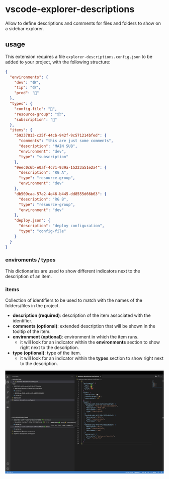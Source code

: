 # vscode-explorer-descriptions

Allow to define descriptions and comments for files and folders to show on a sidebar explorer.


## usage

This extension requires a file `explorer-descriptions.config.json` to be added to your project, with the following structure:


```json
{
  "environments": {
    "dev": "🟢",
    "tip": "🟡",
    "prod": "🔴"
  },
  "types": {
    "config-file": "📄️",
    "resource-group": "📦️",
    "subscription": "🔑️"
  },
  "items": {
    "59237813-c25f-44cb-942f-9c571214bfed": {
      "comments": "this are just some comments",
      "description": "MAIN SUB",
      "environment": "dev",
      "type": "subscription"
    },
    "9eec0c6b-e0af-4c71-939a-15223a51e2a4": {
      "description": "RG A",
      "type": "resource-group",
      "environment": "dev"
    },
    "db509caa-57a2-4e46-b445-dd8555d66b63": {
      "description": "RG B",
      "type": "resource-group",
      "environment": "dev"
    },
    "deploy.json": {
      "description": "deploy configuration",
      "type": "config-file"
    }
  }
}
```

### enviroments / types

This dictionaries are used to show different indicators next to the description of an item.

### items

Collection of identifiers to be used to match with the names of the folders/files in the project. 

* **description (required)**: description of the item associated with the identifier.
* **comments (optional)**: extended description that will be shown in the tooltip of the item.
* **environment (optional)**: environment in which the item runs.
  * it will look for an indicator within the **environments** section to show right next to the description.
* **type (optional)**: type of the item.
  * it will look for an indicator within the **types** section to show right next to the description.


![example](https://raw.githubusercontent.com/fedecalendino/vscode-explorer-descriptions/main/images/screenshot.png)